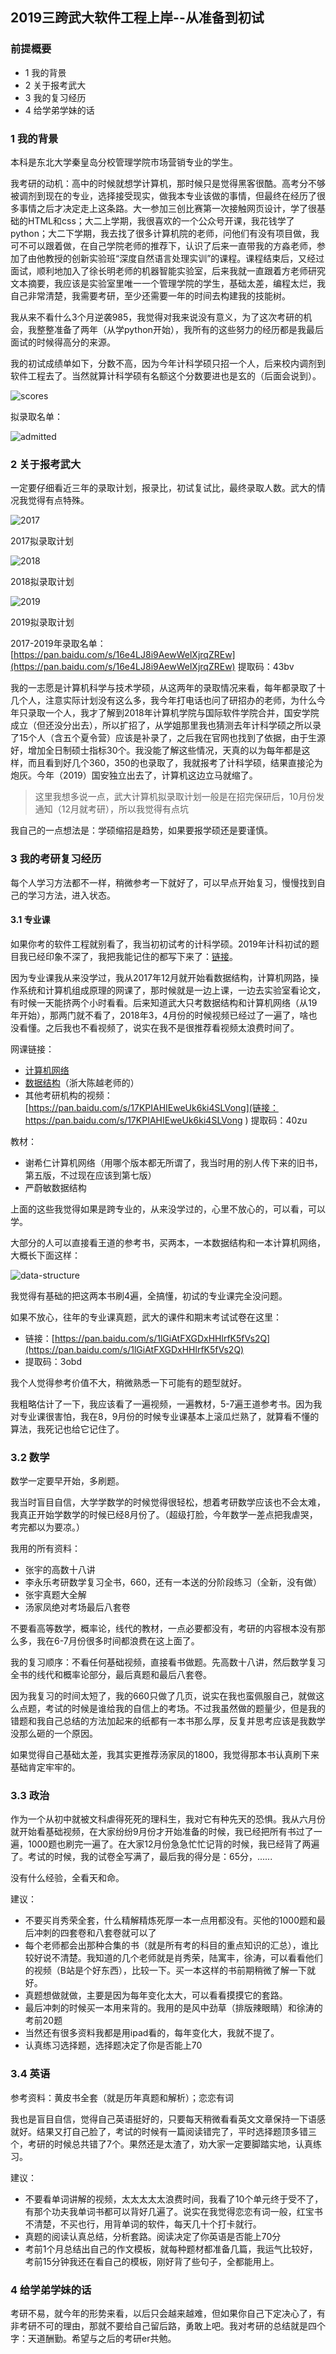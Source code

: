 ## 2019三跨武大软件工程上岸--从准备到初试

### 前提概要

- 1 我的背景
- 2 关于报考武大 
- 3 我的复习经历
- 4 给学弟学妹的话

### 1 我的背景

本科是东北大学秦皇岛分校管理学院市场营销专业的学生。

我考研的动机：高中的时候就想学计算机，那时候只是觉得黑客很酷。高考分不够被调剂到现在的专业，选择接受现实，做我本专业该做的事情，但最终在经历了很多事情之后才决定走上这条路。大一参加三创比赛第一次接触网页设计，学了很基础的HTML和css；大二上学期，我很喜欢的一个公众号开课，我花钱学了python；大二下学期，我去找了很多计算机院的老师，问他们有没有项目做，我可不可以跟着做，在自己学院老师的推荐下，认识了后来一直带我的方淼老师，参加了由他教授的创新实验班“深度自然语言处理实训”的课程。课程结束后，又经过面试，顺利地加入了徐长明老师的机器智能实验室，后来我就一直跟着方老师研究文本摘要，我应该是实验室里唯一一个管理学院的学生，基础太差，编程太烂，我自己非常清楚，我需要考研，至少还需要一年的时间去构建我的技能树。

我从来不看什么3个月逆袭985，我觉得对我来说没有意义，为了这次考研的机会，我整整准备了两年（从学python开始），我所有的这些努力的经历都是我最后面试的时候得高分的来源。

我的初试成绩单如下，分数不高，因为今年计科学硕只招一个人，后来校内调剂到软件工程去了。当然就算计科学硕有名额这个分数要进也是玄的（后面会说到）。

![scores](https://github.com/stuian/switch-marketing-to-computer/blob/master/pictures/scores.jpg?raw=true)

拟录取名单：

![admitted](https://github.com/stuian/switch-marketing-to-computer/blob/master/pictures/admitted.jpg?raw=true)

### 2 关于报考武大

一定要仔细看近三年的录取计划，报录比，初试复试比，最终录取人数。武大的情况我觉得有点特殊。

![2017](https://github.com/stuian/switch-marketing-to-computer/blob/master/pictures/2017plan.jpg?raw=true)

2017拟录取计划

![2018](https://github.com/stuian/switch-marketing-to-computer/blob/master/pictures/2018plan.jpg?raw=true)

2018拟录取计划

![2019](https://github.com/stuian/switch-marketing-to-computer/blob/master/pictures/2018plan.jpg?raw=true)

2019拟录取计划

2017-2019年录取名单：[https://pan.baidu.com/s/16e4LJ8i9AewWelXjrqZREw](https://pan.baidu.com/s/16e4LJ8i9AewWelXjrqZREw)
提取码：43bv 

我的一志愿是计算机科学与技术学硕，从这两年的录取情况来看，每年都录取了十几个人，注意实际计划没有这么多，我今年打电话也问了研招办的老师，为什么今年只录取一个人，我才了解到2018年计算机学院与国际软件学院合并，国安学院成立（但还没分出去），所以扩招了，从学姐那里我也猜测去年计科学硕之所以录了15个人（含五个夏令营）应该是补录了，之后我在官网也找到了依据，由于生源好，增加全日制硕士指标30个。我没能了解这些情况，天真的以为每年都是这样，而且看到好几个360，350的也录取了，我就报考了计科学硕，结果直接沦为炮灰。今年（2019）国安独立出去了，计算机这边立马就缩了。

> 这里我想多说一点，武大计算机拟录取计划一般是在招完保研后，10月份发通知（12月就考研），所以我觉得有点坑

我自己的一点想法是：学硕缩招是趋势，如果要报学硕还是要谨慎。

### 3 我的考研复习经历

每个人学习方法都不一样，稍微参考一下就好了，可以早点开始复习，慢慢找到自己的学习方法，进入状态。

#### 3.1 专业课

如果你考的软件工程就别看了，我当初初试考的计科学硕。2019年计科初试的题目我已经印象不深了，我把我能记住的都写下来了：[链接](https://github.com/stuian/switch-marketing-to-computer/blob/master/appendixs/2019-933-content-of-wuhan-university-postgraduate-entrance-exam.md)。

因为专业课我从来没学过，我从2017年12月就开始看数据结构，计算机网路，操作系统和计算机组成原理的网课了，那时候就是一边上课，一边去实验室看论文，有时候一天能挤两个小时看看。后来知道武大只考数据结构和计算机网络（从19年开始），那两门就不看了，2018年3，4月份的时候视频已经过了一遍了，啥也没看懂。之后我也不看视频了，说实在我不是很推荐看视频太浪费时间了。

网课链接：

- [计算机网络](http://www.bilibili.com/video/av9876107/?share_source=copy_link&p=1&ts=1553826366&share_medium=iphone&bbid=986b417a614f5b432fd490769b1e37d8)
- [数据结构](https://www.icourse163.org/course/ZJU-93001)（浙大陈越老师的）
- 其他考研机构的视频：[https://pan.baidu.com/s/17KPIAHIEweUk6ki4SLVong](链接：https://pan.baidu.com/s/17KPIAHIEweUk6ki4SLVong ) 提取码：40zu 

教材：

- 谢希仁计算机网络（用哪个版本都无所谓了，我当时用的别人传下来的旧书，第五版，不过现在应该到第七版）
- 严蔚敏数据结构

上面的这些我觉得如果是跨专业的，从来没学过的，心里不放心的，可以看，可以学。

大部分的人可以直接看王道的参考书，买两本，一本数据结构和一本计算机网络，大概长下面这样：

![data-structure](https://github.com/stuian/switch-marketing-to-computer/blob/master/pictures/data-structure.png?raw=true)

我觉得有基础的把这两本书刷4遍，全搞懂，初试的专业课完全没问题。

如果不放心，往年的专业课真题，武大的课件和期末考试试卷在这里：

- 链接：[https://pan.baidu.com/s/1lGiAtFXGDxHHlrfK5fVs2Q](https://pan.baidu.com/s/1lGiAtFXGDxHHlrfK5fVs2Q) 
- 提取码：3obd 

我个人觉得参考价值不大，稍微熟悉一下可能有的题型就好。

我粗略估计了一下，我应该看了一遍视频，一遍教材，5-7遍王道参考书。因为我对专业课很害怕，我在8，9月份的时候专业课基本上滚瓜烂熟了，就算看不懂的算法，我死记也给它记住了。

### 3.2 数学

数学一定要早开始，多刷题。

我当时盲目自信，大学学数学的时候觉得很轻松，想着考研数学应该也不会太难，我真正开始学数学的时候已经8月份了。（超级打脸，今年数学一差点把我虐哭，考完都以为要凉。）

我用的所有资料：
- 张宇的高数十八讲
- 李永乐考研数学复习全书，660，还有一本送的分阶段练习（全新，没有做）
- 张宇真题大全解
- 汤家凤绝对考场最后八套卷

不要看高等数学，概率论，线代的教材，一点必要都没有，考研的内容根本没有那么多，我在6-7月份很多时间都浪费在这上面了。

我的复习顺序：不看任何基础视频，直接看书做题。先高数十八讲，然后数学复习全书的线代和概率论部分，最后真题和最后八套卷。

因为我复习的时间太短了，我的660只做了几页，说实在我也蛮佩服自己，就做这么点题，考试的时候是谁给我的自信上的考场。不过我虽然做的题量少，但是我的错题和我自己总结的方法加起来的纸都有一本书那么厚，反复并思考应该是我数学没那么砸的一个原因。

如果觉得自己基础太差，我其实更推荐汤家凤的1800，我觉得那本书认真刷下来基础肯定牢牢的。

### 3.3 政治

作为一个从初中就被文科虐得死死的理科生，我对它有种先天的恐惧。我从六月份就开始看基础视频，在大家纷纷9月份才开始准备的时候，我已经把所有书过了一遍，1000题也刷完一遍了。在大家12月份急急忙忙记背的时候，我已经背了两遍了。考试的时候，我的试卷全写满了，最后我的得分是：65分，......

没有什么经验，全看天和命。

建议：
- 不要买肖秀荣全套，什么精解精炼死厚一本一点用都没有。买他的1000题和最后冲刺的四套卷和八套卷就可以了
- 每个老师都会出那种合集的书（就是所有考的科目的重点知识的汇总），谁比较好说不清楚。我知道的几个老师就是肖秀荣，陆寓丰，徐涛，可以看看他们的视频（B站是个好东西），比较一下。买一本这样的书前期稍微了解一下就好。
- 真题想做就做，主要是因为每年变化太大，可以看看摸摸它的套路。
- 最后冲刺的时候买一本用来背的。我用的是风中劲草（排版辣眼睛）和徐涛的考前20题
- 当然还有很多资料我都是用ipad看的，每年变化大，我就不提了。
- 认真练习选择题，选择题决定了你是否能上70

### 3.4 英语

参考资料：黄皮书全套（就是历年真题和解析）；恋恋有词

我也是盲目自信，觉得自己英语挺好的，只要每天稍微看看英文文章保持一下语感就好。结果又打自己脸了，考试的时候有一篇阅读错完了，平时选择题顶多错三个，考研的时候总共错了7个。果然还是太渣了，劝大家一定要脚踏实地，认真练习。

建议：

- 不要看单词讲解的视频，太太太太太浪费时间，我看了10个单元终于受不了，有那个功夫我单词书都可以背好几遍了。说实在我觉得恋恋有词一般，红宝书不清楚，不买也行，用背单词的软件，每天几十个打卡就行。
- 真题的阅读认真总结，分析套路。阅读决定了你英语是否能上70分
- 考前1个月总结出自己的作文模板，就每种题材都准备几篇，我运气比较好，考前15分钟我还在看自己的模板，刚好背了些句子，全都能用上。


### 4 给学弟学妹的话

考研不易，就今年的形势来看，以后只会越来越难，但如果你自己下定决心了，有非考研不可的理由，那就不要给自己留后路，勇敢上吧。我对考研的总结就是四个字：天道酬勤。希望与之后的考研er共勉。




